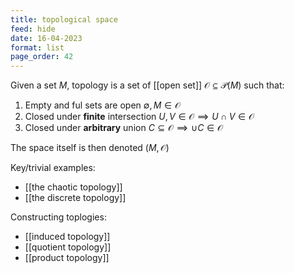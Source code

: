 ```yaml
---
title: topological space
feed: hide
date: 16-04-2023
format: list
page_order: 42
---
```



Given a set $M$, topology is a set of [[open set]] $\mathcal O \subseteq \mathcal P(M)$ such that:
1. Empty and ful sets are open $\emptyset, M \in \mathcal O$
2. Closed under **finite** intersection $U, V \in \mathcal O \implies U \cap V \in \mathcal O$
3. Closed under **arbitrary** union $C\subseteq\mathcal O\implies\cup C\in\mathcal O$

The space itself is then denoted $(M, \mathcal O)$

Key/trivial examples: 
- [[the chaotic topology]]
- [[the discrete topology]]

Constructing toplogies:
- [[induced topology]]
- [[quotient topology]]
- [[product topology]]